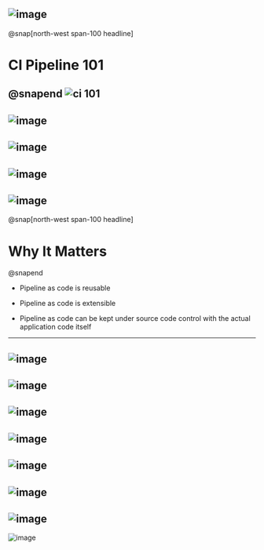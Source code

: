 ![image](https://user-images.githubusercontent.com/15145995/55914376-e5eea380-5bde-11e9-90b0-c54cba7c9cbd.png)
---
@snap[north-west span-100 headline]
# CI Pipeline 101
@snapend
![ci 101](https://user-images.githubusercontent.com/15145995/54528274-66214080-4974-11e9-993b-88328b6d01d6.png)
---
![image](https://user-images.githubusercontent.com/15145995/55723183-45428d00-5a00-11e9-9457-e0270e993408.png)
---
![image](https://user-images.githubusercontent.com/15145995/55897864-47038080-5bb9-11e9-9613-a993b8212b89.png)
---
![image](https://user-images.githubusercontent.com/15145995/55914110-3addea00-5bde-11e9-9c8f-b5169c1b0fb6.png)
---
![image](https://user-images.githubusercontent.com/15145995/55914774-e9cef580-5bdf-11e9-931f-c0d5ddaed672.png)
---
@snap[north-west span-100 headline]
# Why It Matters
@snapend
* Pipeline as code is reusable

* Pipeline as code is extensible

* Pipeline as code can be kept under source code control with the actual application code itself
---
![image](https://user-images.githubusercontent.com/15145995/55911548-d0767b00-5bd8-11e9-93c6-55b4178c4267.png)
---
![image](https://user-images.githubusercontent.com/15145995/55912513-ba69ba00-5bda-11e9-8cb5-13e5f613d1b0.png)
---
![image](https://user-images.githubusercontent.com/15145995/55913957-db7fda00-5bdd-11e9-8ee6-e6cbfaef3082.png)
---
![image](https://user-images.githubusercontent.com/15145995/55915422-9cec1e80-5be1-11e9-9650-0ee0cb8034c4.png)
---
![image](https://user-images.githubusercontent.com/15145995/55913628-f9007400-5bdc-11e9-9466-94ab324ca2b6.png)
---
![image](https://user-images.githubusercontent.com/15145995/55895963-2802ef80-5bb5-11e9-857b-7b2828b3f796.png)
---
![image](https://user-images.githubusercontent.com/15145995/55897169-e9226900-5bb7-11e9-9601-de3a1f26bbe4.png)
---
![image](https://user-images.githubusercontent.com/15145995/55898420-7070dc00-5bba-11e9-8e3d-15162552e187.png)


